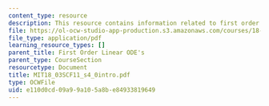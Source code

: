 ```yaml
---
content_type: resource
description: This resource contains information related to first order linear ODE's.
file: https://ol-ocw-studio-app-production.s3.amazonaws.com/courses/18-03sc-differential-equations-fall-2011/e110d0cd09a99a105a8be84933819649_MIT18_03SCF11_s4_0intro.pdf
file_type: application/pdf
learning_resource_types: []
parent_title: First Order Linear ODE's
parent_type: CourseSection
resourcetype: Document
title: MIT18_03SCF11_s4_0intro.pdf
type: OCWFile
uid: e110d0cd-09a9-9a10-5a8b-e84933819649
---
```

